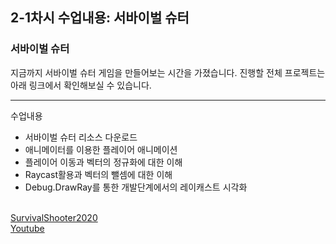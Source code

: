 <h2>2-1차시 수업내용: 서바이벌 슈터</h2>

<h3>서바이벌 슈터</h3>

지금까지 서바이벌 슈터 게임을 만들어보는 시간을 가졌습니다.
진행할 전체 프로젝트는 아래 링크에서 확인해보실 수 있습니다.

---
수업내용
- 서바이벌 슈터 리소스 다운로드
- 애니메이터를 이용한 플레이어 애니메이션
- 플레이어 이동과 벡터의 정규화에 대한 이해
- Raycast활용과 벡터의 뺄셈에 대한 이해
- Debug.DrawRay를 통한 개발단계에서의 레이캐스트 시각화
<br><br>

<a href="https://github.com/eugene-doobu/SurvivalShooter2020">SurvivalShooter2020</a><br>
<a href="https://youtu.be/GueFCKIL8oI">Youtube</a>